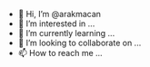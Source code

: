 - 👋 Hi, I’m @arakmacan
- 👀 I’m interested in ...
- 🌱 I’m currently learning ...
- 💞️ I’m looking to collaborate on ...
- 📫 How to reach me ...

<!---
arakmacan/arakmacan is a ✨ special ✨ repository because its `README.md` (this file) appears on your GitHub profile.
You can click the Preview link to take a look at your changes.
--->
